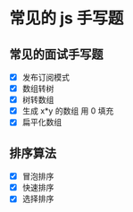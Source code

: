 # 常见的 js 手写题

## 常见的面试手写题

- [x] 发布订阅模式
- [x] 数组转树
- [x] 树转数组
- [x] 生成 x\*y 的数组 用 0 填充
- [x] 扁平化数组

## 排序算法

- [x] 冒泡排序
- [x] 快速排序
- [x] 选择排序
